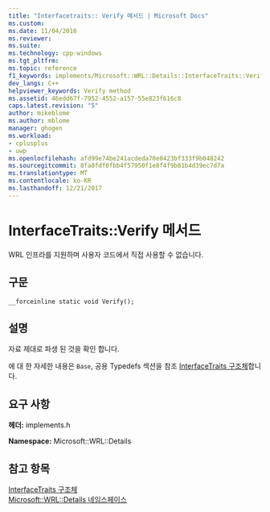 ```yaml
---
title: "Interfacetraits:: Verify 메서드 | Microsoft Docs"
ms.custom: 
ms.date: 11/04/2016
ms.reviewer: 
ms.suite: 
ms.technology: cpp-windows
ms.tgt_pltfrm: 
ms.topic: reference
f1_keywords: implements/Microsoft::WRL::Details::InterfaceTraits::Verify
dev_langs: C++
helpviewer_keywords: Verify method
ms.assetid: 46edd67f-7952-4552-a157-55e823f616c8
caps.latest.revision: "5"
author: mikeblome
ms.author: mblome
manager: ghogen
ms.workload:
- cplusplus
- uwp
ms.openlocfilehash: afd99e74be241acdeda70e0423bf333f9b048242
ms.sourcegitcommit: 8fa8fdf0fbb4f57950f1e8f4f9b81b4d39ec7d7a
ms.translationtype: MT
ms.contentlocale: ko-KR
ms.lasthandoff: 12/21/2017
---
```

# <a name="interfacetraitsverify-method"></a>InterfaceTraits::Verify 메서드
WRL 인프라를 지원하며 사용자 코드에서 직접 사용할 수 없습니다.  
  
## <a name="syntax"></a>구문  
  
```  
__forceinline static void Verify();  
```  
  
## <a name="remarks"></a>설명  
 자료 제대로 파생 된 것을 확인 합니다.  
  
 에 대 한 자세한 내용은 `Base`, 공용 Typedefs 섹션을 참조 [InterfaceTraits 구조체](../windows/interfacetraits-structure.md)합니다.  
  
## <a name="requirements"></a>요구 사항  
 **헤더:** implements.h  
  
 **Namespace:** Microsoft::WRL::Details  
  
## <a name="see-also"></a>참고 항목  
 [InterfaceTraits 구조체](../windows/interfacetraits-structure.md)   
 [Microsoft::WRL::Details 네임스페이스](../windows/microsoft-wrl-details-namespace.md)